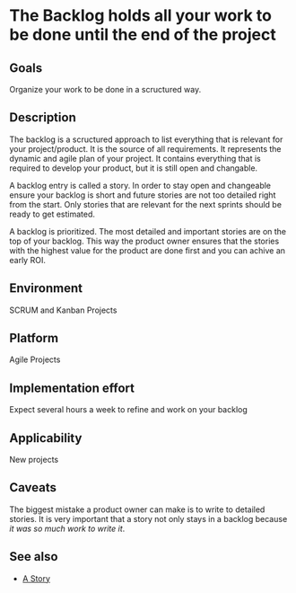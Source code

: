 # The Backlog holds all your work to be done until the end of the project

## Goals

Organize your work to be done in a scructured way.

## Description

The backlog is a scructured approach to list everything that is relevant for your project/product. It is the source of all requirements. It represents the dynamic and agile plan of your project.
It contains everything that is required to develop your product, but it is still open and changable. 

A backlog entry is called a story. In order to stay open and changeable ensure your backlog is short and future stories are not too detailed right from the start. Only stories that are relevant for the next sprints should be ready to get estimated. 

A backlog is prioritized. The most detailed and important stories are on the top of your backlog. This way the product owner ensures that the stories with the highest value for the product are done first and you can achive an early ROI.


## Environment

SCRUM and Kanban Projects


## Platform

Agile Projects


## Implementation effort

Expect several hours a week to refine and work on your backlog

## Applicability

New projects

## Caveats

The biggest mistake a product owner can make is to write to detailed stories. It is very important that a story not only stays in a backlog because *it was so much work to write it*.

## See also

- [A Story](https://toolbox.basyskom.com/20)
